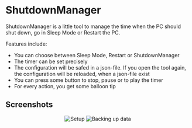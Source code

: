 # ShutdownManager

ShutdownManager is a little tool to manage the time when the PC should shut down, go in Sleep Mode or Restart the PC.

Features include:

- You can choose between Sleep Mode, Restart or ShutdownManager
- The timer can be set precisely
- The configuration will be safed in a json-file. If you open the tool again, the configuration will be reloaded, when a json-file exist
- You can press some button to stop, pause or to play the timer
- For every action, you get some balloon tip

## Screenshots

<div align="center">
    <img alt="Setup" src="./screenshots/setup-backup.png">
    <img alt="Backing up data" src="./screenshots/backing-up.png">
</div>
